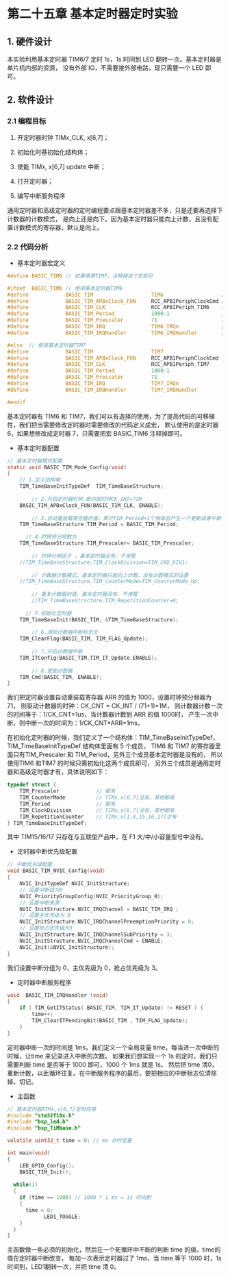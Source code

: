 # 第二十五章 基本定时器定时实验

## 1. 硬件设计

本实验利用基本定时器 TIM6/7 定时 1s，1s 时间到 LED 翻转一次。基本定时器是单片机内部的资源， 没有外部 IO，不需要接外部电路，现只需要一个 LED 即可。

## 2. 软件设计

### 2.1 编程目标

1. 开定时器时钟 TIMx_CLK, x[6,7]；

2. 初始化时基初始化结构体；

3. 使能 TIMx, x[6,7] update 中断；

4. 打开定时器；

5. 编写中断服务程序

通用定时器和高级定时器的定时编程要点跟基本定时器差不多，只是还要再选择下计数器的计数模式， 是向上还是向下。因为基本定时器只能向上计数，且没有配置计数模式的寄存器，默认是向上。

### 2.2 代码分析

- 基本定时器宏定义

```c
#define BASIC_TIM6 // 如果使用TIM7，注释掉这个宏即可

#ifdef  BASIC_TIM6 // 使用基本定时器TIM6
#define            BASIC_TIM                   TIM6                   // 选择使用的定时器--TIM6
#define            BASIC_TIM_APBxClock_FUN     RCC_APB1PeriphClockCmd // 使能定时器时钟--APB1
#define            BASIC_TIM_CLK               RCC_APB1Periph_TIM6    // 定时器时钟--TIM6
#define            BASIC_TIM_Period            1000-1                 // 定时器周期--1000-1
#define            BASIC_TIM_Prescaler         71                     // 定时器分频器--71
#define            BASIC_TIM_IRQ               TIM6_IRQn              // 定时器中断向量号--TIM6_IRQn
#define            BASIC_TIM_IRQHandler        TIM6_IRQHandler        // 定时器中断服务程序--TIM6_IRQHandler

#else  // 使用基本定时器TIM7
#define            BASIC_TIM                   TIM7
#define            BASIC_TIM_APBxClock_FUN     RCC_APB1PeriphClockCmd
#define            BASIC_TIM_CLK               RCC_APB1Periph_TIM7
#define            BASIC_TIM_Period            1000-1
#define            BASIC_TIM_Prescaler         71
#define            BASIC_TIM_IRQ               TIM7_IRQn
#define            BASIC_TIM_IRQHandler        TIM7_IRQHandler

#endif
```

基本定时器有 TIM6 和 TIM7，我们可以有选择的使用，为了提高代码的可移植性，我们把当需要修改定时器时需要修改的代码定义成宏， 默认使用的是定时器 6，如果想修改成定时器 7，只需要把宏 BASIC_TIM6 注释掉即可。

- 基本定时器配置

```c
// 基本定时器模式配置
static void BASIC_TIM_Mode_Config(void)
{
    // 1.定义结构体
    TIM_TimeBaseInitTypeDef  TIM_TimeBaseStructure;
		
		// 2.开启定时器时钟,即内部时钟CK_INT=72M
    BASIC_TIM_APBxClock_FUN(BASIC_TIM_CLK, ENABLE);
	
		// 3.自动重装载寄存器的值，累计TIM_Period+1个频率后产生一个更新或者中断
    TIM_TimeBaseStructure.TIM_Period = BASIC_TIM_Period;	

	  // 4.时钟预分频数为
    TIM_TimeBaseStructure.TIM_Prescaler= BASIC_TIM_Prescaler;
	
		// 时钟分频因子 ，基本定时器没有，不用管
    //TIM_TimeBaseStructure.TIM_ClockDivision=TIM_CKD_DIV1;
		
		// 计数器计数模式，基本定时器只能向上计数，没有计数模式的设置
    //TIM_TimeBaseStructure.TIM_CounterMode=TIM_CounterMode_Up; 
		
		// 重复计数器的值，基本定时器没有，不用管
		//TIM_TimeBaseStructure.TIM_RepetitionCounter=0;
	
	  // 5.初始化定时器
    TIM_TimeBaseInit(BASIC_TIM, &TIM_TimeBaseStructure);
		
		// 6.清除计数器中断标志位
    TIM_ClearFlag(BASIC_TIM, TIM_FLAG_Update);
	  
		// 7.开启计数器中断
    TIM_ITConfig(BASIC_TIM,TIM_IT_Update,ENABLE);
		
		// 8.使能计数器
    TIM_Cmd(BASIC_TIM, ENABLE);	
}
```

我们把定时器设置自动重装载寄存器 ARR 的值为 1000，设置时钟预分频器为 71， 则驱动计数器的时钟：CK_CNT = CK_INT / (71+1)=1M， 则计数器计数一次的时间等于：1/CK_CNT=1us，当计数器计数到 ARR 的值 1000时， 产生一次中断，则中断一次的时间为：1/CK_CNT*ARR=1ms。

在初始化定时器的时候，我们定义了一个结构体：TIM_TimeBaseInitTypeDef， TIM_TimeBaseInitTypeDef 结构体里面有 5 个成员， TIM6 和 TIM7 的寄存器里面只有TIM_Prescaler 和 TIM_Period，另外三个成员基本定时器是没有的， 所以使用TIM6 和TIM7 的时候只需初始化这两个成员即可， 另外三个成员是通用定时器和高级定时器才有，具体说明如下：

```c
typedef struct {
    TIM_Prescaler            // 都有
    TIM_CounterMode          // TIMx,x[6,7]没有，其他都有
    TIM_Period               // 都有
    TIM_ClockDivision        // TIMx,x[6,7]没有，其他都有
    TIM_RepetitionCounter    // TIMx,x[1,8,15,16,17]才有
} TIM_TimeBaseInitTypeDef;
```

其中 TIM15/16/17 只存在与互联型产品中，在 F1 大/中/小容量型号中没有。

- 定时器中断优先级配置

```c
// 中断优先级配置
void BASIC_TIM_NVIC_Config(void)
{
    NVIC_InitTypeDef NVIC_InitStructure;
    // 设置中断组为0
    NVIC_PriorityGroupConfig(NVIC_PriorityGroup_0);
    // 设置中断来源
    NVIC_InitStructure.NVIC_IRQChannel = BASIC_TIM_IRQ ;
    // 设置主优先级为 0
    NVIC_InitStructure.NVIC_IRQChannelPreemptionPriority = 0;
    // 设置抢占优先级为3
    NVIC_InitStructure.NVIC_IRQChannelSubPriority = 3;
    NVIC_InitStructure.NVIC_IRQChannelCmd = ENABLE;
    NVIC_Init(&NVIC_InitStructure);
}
```

我们设置中断分组为 0，主优先级为 0，抢占优先级为 3。

- 定时器中断服务程序

```c
void  BASIC_TIM_IRQHandler (void)
{
    if ( TIM_GetITStatus( BASIC_TIM, TIM_IT_Update) != RESET ) {
        time++;
        TIM_ClearITPendingBit(BASIC_TIM , TIM_FLAG_Update);
    }
}
```

定时器中断一次的时间是 1ms，我们定义一个全局变量 time，每当进一次中断的时候，让time 来记录进入中断的次数。 如果我们想实现一个 1s 的定时，我们只需要判断 time 是否等于 1000 即可，1000 个 1ms 就是 1s。 然后把 time 清0，重新计数，以此循环往复。在中断服务程序的最后，要把相应的中断标志位清除掉，切记。

- 主函数

```c
// 基本定时器TIMx,x[6,7]定时应用
#include "stm32f10x.h"
#include "bsp_led.h"
#include "bsp_TiMbase.h"

volatile uint32_t time = 0; // ms 计时变量 

int main(void)
{
	LED_GPIO_Config();	
	BASIC_TIM_Init();
	
  while(1)
  {
    if (time == 1000) // 1000 * 1 ms = 1s 时间到 
    {
      time = 0;
			LED1_TOGGLE; 
    }        
  }
}
```

主函数做一些必须的初始化，然后在一个死循环中不断的判断 time 的值，time的值在定时器中断改变， 每加一次表示定时器过了 1ms，当 time 等于 1000 时，1s时间到，LED1翻转一次，并把 time 清 0。
